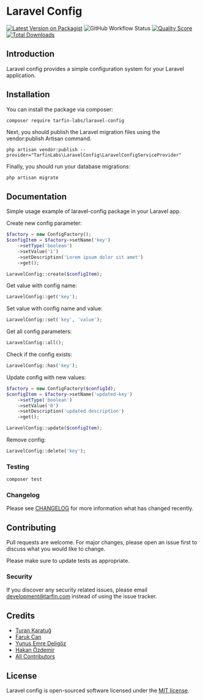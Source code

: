 # Laravel Config 

[![Latest Version on Packagist](https://img.shields.io/packagist/v/tarfin-labs/laravel-config.svg?style=flat-square)](https://packagist.org/packages/tarfin-labs/laravel-config)
![GitHub Workflow Status](https://img.shields.io/github/workflow/status/tarfin-labs/laravel-config/tests?label=tests)
[![Quality Score](https://img.shields.io/scrutinizer/g/tarfin-labs/laravel-config.svg?style=flat-square)](https://scrutinizer-ci.com/g/tarfin-labs/laravel-config)
[![Total Downloads](https://img.shields.io/packagist/dt/tarfin-labs/laravel-config.svg?style=flat-square)](https://packagist.org/packages/tarfin-labs/laravel-config)

## Introduction
Laravel config provides a simple configuration system for your Laravel application. 
## Installation
You can install the package via composer:
```bash
composer require tarfin-labs/laravel-config
```
Next, you should publish the Laravel migration files using the vendor:publish Artisan command.
```
php artisan vendor:publish --provider="TarfinLabs\LaravelConfig\LaravelConfigServiceProvider"
```
Finally, you should run your database migrations:
```
php artisan migrate
```
## Documentation
Simple usage example of laravel-config package in your Laravel app.

Create new config parameter:
``` php
$factory = new ConfigFactory();
$configItem = $factory->setName('key')
    ->setType('boolean')
    ->setValue('1')
    ->setDescription('Lorem ipsum dolor sit amet')
    ->get();

LaravelConfig::create($configItem);
```

Get value with config name:
``` php
LaravelConfig::get('key');
```

Set value with config name and value:
``` php
LaravelConfig::set('key', 'value');
```


Get all config parameters:
``` php
LaravelConfig::all();
```

Check if the config exists:
``` php
LaravelConfig::has('key');
```

Update config with new values:
``` php
$factory = new ConfigFactory($configId);
$configItem = $factory->setName('updated-key')
    ->setType('boolean')
    ->setValue('0')
    ->setDescription('updated description')
    ->get();

LaravelConfig::update($configItem);
```

Remove config:
``` php
LaravelConfig::delete('key');
```

### Testing

``` bash
composer test
```

### Changelog

Please see [CHANGELOG](CHANGELOG.md) for more information what has changed recently.

## Contributing

Pull requests are welcome. For major changes, please open an issue first to discuss what you would like to change.

Please make sure to update tests as appropriate.

### Security

If you discover any security related issues, please email development@tarfin.com instead of using the issue tracker.

## Credits

- [Turan Karatuğ](https://github.com/tkaratug)
- [Faruk Can](https://github.com/frkcn)
- [Yunus Emre Deligöz](https://github.com/deligoez)
- [Hakan Özdemir](https://github.com/hozdemir)
- [All Contributors](../../contributors)

## License

Laravel config is open-sourced software licensed under the [MIT license](LICENSE.md).
